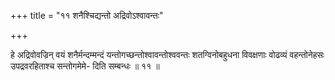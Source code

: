 +++
title = "११ शनैश्चिद्यन्तो अद्रिवोऽश्वावन्तः"

+++

हे अद्रिवोवज्रिन् वयं शनैर्मन्दम्मन्दं यन्तोगच्छन्तोश्वावन्तोश्ववन्तः शतग्विनोबहुधना विवक्षणाः वोढव्यं वहन्तोनेहसः उपद्रवरहिताश्च सन्तोगमेमे- दिति सम्बन्धः ॥ ११ ॥